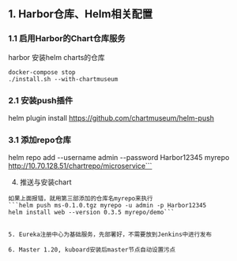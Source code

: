  ## 1. Harbor仓库、Helm相关配置 
### 1.1 启用Harbor的Chart仓库服务
harbor 安装helm charts的仓库 
  ``` 
  docker-compose stop
 ./install.sh --with-chartmuseum
 ```

### 2.1 安装push插件
helm plugin install https://github.com/chartmuseum/helm-push

### 3.1 添加repo仓库
helm repo add  --username admin --password Harbor12345 myrepo http://10.70.128.51/chartrepo/microservice```

4. 推送与安装chart
```helm push ms-0.1.0.tgz --username=admin --password=Harbor12345 http://10.70.128.51/chartrepo/microservice
如果上面报错，就用第三部添加的仓库名myrepo来执行
```helm push ms-0.1.0.tgz myrepo -u admin -p Harbor12345
helm install web --version 0.3.5 myrepo/demo```


5. Eureka注册中心为基础服务，先部署好，不需要放到Jenkins中进行发布

6. Master 1.20, kuboard安装后master节点自动设置污点
